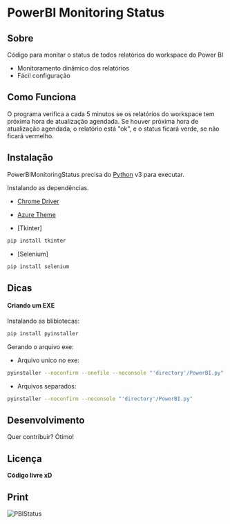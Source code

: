 
# PowerBI Monitoring Status

## Sobre

Código para monitar o status de todos relatórios do workspace do Power BI
- Monitoramento dinâmico dos relatórios
- Fácil configuração

## Como Funciona

O programa verifica a cada 5 minutos se os relatórios do workspace tem próxima hora de atualização agendada. Se houver próxima hora de atualização agendada, o relatório está "ok", e o status ficará verde, se não ficará vermelho.


## Instalação

PowerBIMonitoringStatus precisa do [Python](https://www.python.org/) v3 para executar.

Instalando as dependências.

 - [Chrome Driver](https://chromedriver.chromium.org/downloads)
 - [Azure Theme](https://github.com/rdbende/Azure-ttk-theme)

- [Tkinter]
```sh
pip install tkinter
```
- [Selenium]
```sh
pip install selenium
```

## Dicas

#### Criando um EXE

Instalando as blibiotecas:

```sh
pip install pyinstaller
```

Gerando o arquivo exe:

- Arquivo unico no exe:
```sh
pyinstaller --noconfirm --onefile --noconsole "'directory'/PowerBI.py"
```

- Arquivos separados:
```sh
pyinstaller --noconfirm --noconsole "'directory'/PowerBI.py"
```
## Desenvolvimento

Quer contribuir? Ótimo!

## Licença

**Código livre xD**

## Print

![PBIStatus](https://user-images.githubusercontent.com/77687020/128714649-77c1f42a-5884-4ecb-98f0-61789a647910.png)


